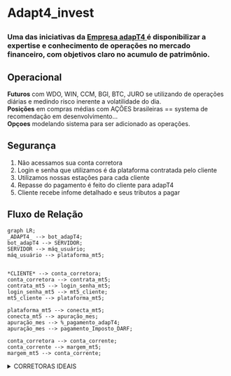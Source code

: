 <h1>Adapt4_invest<p>
  <h3> Uma das iniciativas da <a href="http://www.adapt4.com.br"> Empresa adapT4 </a> é disponibilizar a expertise e conhecimento de operações no mercado financeiro, com objetivos claro no acumulo de patrimônio. </h3>
</h1> 

<h2> Operacional </h2>
<div> <strong>Futuros</strong> com WDO, WIN, CCM, BGI, BTC, JURO se utilizando de operações diárias e medindo risco inerente a volatilidade do dia. </div>
<div> <strong>Posições</strong> em compras médias com AÇÕES brasileiras == systema de recomendação em desenvolvimento... </div>
<div> <strong>Opçoes</strong> modelando sistema para ser adicionado as operações. </div>
</h3>

<h2> Segurança </h2>
  <ol>
    <li> Não acessamos sua conta corretora </li>
    <li> Login e senha que utilizamos é da plataforma contratada pelo cliente </li>
    <li> Utilizamos nossas estações para cada cliente </li>
    <li> Repasse do pagamento é feito do cliente para adapT4 </li>
    <li> Cliente recebe infome detalhado e seus tributos a pagar </li>   
  </ol>  
<h2>

</h2>

<h2> Fluxo de Relação </h2>

```mermaid
graph LR;
_ADAPT4_ --> bot_adapT4;
bot_adapT4 --> SERVIDOR;
SERVIDOR --> máq_usuário;
máq_usuário --> plataforma_mt5;


*CLIENTE* --> conta_corretora;
conta_corretora --> contrata_mt5;
contrata_mt5 --> login_senha_mt5;
login_senha_mt5 --> mt5_cliente;
mt5_cliente --> plataforma_mt5;

plataforma_mt5 --> conecta_mt5;
conecta_mt5 --> apuração_mes;
apuração_mes --> %_pagamento_adapT4;
apuração_mes --> pagamento_Imposto_DARF;

conta_corretora --> conta_corrente;
conta_corrente --> margem_mt5;
margem_mt5 --> conta_corrente;

```
</details>



<details>
     <summary> CORRETORAS IDEAIS </summary>
    
```
As 3 corretoras são as indicadas para contratar o serviço da plataforma MT5:

XP - Permitido operações de daytrade e position. Custo 0/mes ao contratar.
RICO - Permitido operações de daytrade e position. Custo 0/mes ao contratar.
TERRA - Permitido operações de daytrade e position. Custo R$ 50,00/mes ao contratar.

Órama - Foi comprada recentemente pelo BTG, deixou de fornecer ambas as modalidades de operação.
* As demais corretoras até o momento só permitem operações de daytrade. O que impacta nosso modelo operacional em determinados ativos e impacta tambem nos custo.

```

<details>
     <summary> xxx </summary>
    
```

```
</details>
